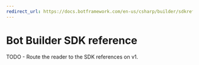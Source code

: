 ```yaml
---
redirect_url: https://docs.botframework.com/en-us/csharp/builder/sdkreference/namespaces.html
---
```

# Bot Builder SDK reference

TODO - Route the reader to the SDK references on v1.